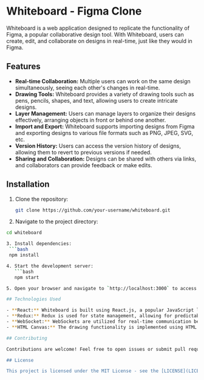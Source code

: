 # Whiteboard - Figma Clone

Whiteboard is a web application designed to replicate the functionality of Figma, a popular collaborative design tool. With Whiteboard, users can create, edit, and collaborate on designs in real-time, just like they would in Figma.

## Features

- **Real-time Collaboration:** Multiple users can work on the same design simultaneously, seeing each other's changes in real-time.
- **Drawing Tools:** Whiteboard provides a variety of drawing tools such as pens, pencils, shapes, and text, allowing users to create intricate designs.
- **Layer Management:** Users can manage layers to organize their designs effectively, arranging objects in front or behind one another.
- **Import and Export:** Whiteboard supports importing designs from Figma and exporting designs to various file formats such as PNG, JPEG, SVG, etc.
- **Version History:** Users can access the version history of designs, allowing them to revert to previous versions if needed.
- **Sharing and Collaboration:** Designs can be shared with others via links, and collaborators can provide feedback or make edits.

## Installation

1. Clone the repository:

   ```bash
   git clone https://github.com/your-username/whiteboard.git

2. Navigate to the project directory:
  ```bash
  cd whiteboard

3. Install dependencies:
   ```bash
   npm install

4. Start the development server: 
     ```bash
     npm start

5. Open your browser and navigate to `http://localhost:3000` to access Whiteboard.

## Technologies Used

- **React:** Whiteboard is built using React.js, a popular JavaScript library for building user interfaces.
- **Redux:** Redux is used for state management, allowing for predictable and centralized state management across the application.
- **WebSocket:** WebSockets are utilized for real-time communication between clients and the server, enabling real-time collaboration.
- **HTML Canvas:** The drawing functionality is implemented using HTML Canvas element, providing a versatile and efficient way to render graphics.

## Contributing

Contributions are welcome! Feel free to open issues or submit pull requests for any improvements or bug fixes you'd like to contribute.

## License

This project is licensed under the MIT License - see the [LICENSE](LICENSE) file for details.